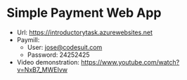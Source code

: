 # Simple Payment Web App
* Url: https://introductorytask.azurewebsites.net
* Paymill:
  * User: jose@codesuit.com
  * Password: 24252425
* Video demonstration: https://www.youtube.com/watch?v=NxB7_MWEIvw
